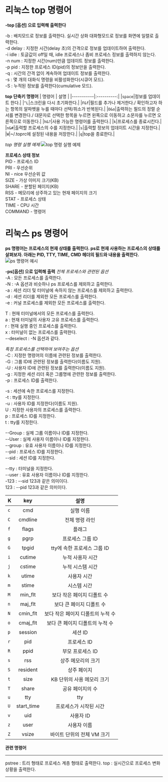 # 리눅스 top 명령어
__-top [옵션] 으로 입력해 출력한다__

-b : 배치모드로 정보를 출력한다. 실시간 상화 대화형모드로 정보를 화면에 일렬로 출력한다.  
-d delay : 지정한 시간(delay 초)의 간격으로 정보를 업데이트하여 출력한다.  
-i idle : 토글값이 off일 때, idle 프로세스나 좀비 프로세스 정보를 출력하지 않는다.  
-n num : 지정한 시간(num)만큼 업데이트 정보를 출력한다.  
-p pid : 지정한 프로세스 ID(pid)의 정보만을 출력한다.  
-q : 시간의 간격 없이 계속하여 업데이트 정보를 출력한다.  
-s : 몇 개의 대화식 명령을 비활성화한다(시큐어 모드).  
-S : 누적된 정보를 출력한다(cumulative 모드).  

__top 단축키 명령어__
| 명령어 | 설명 |
|-----------|:----------:|
|`space`|정보를 업데이트 한다.|
|`^L`|스크린을 다시 초기화한다.|
|`F&f`|필드를 추가나 제거한다./ 확인하고자 하는 항목의 알파벳을 누를 때마다 선택/취소가 반복된다.|
|`O&o`|출력하는 필드의 정렬 순서를 변경한다./ 대문자로 선택한 항목을 누르면 왼쪽으로 이동하고 소문자를 누르면 오른쪽으로 이동한다.|
|`h&?`|사용 가능한 명령어를 출력한다.|
|`k`|프로세스를 종료시킨다.|
|`n&#`|출력할 프로세스의 수를 지정한다.|
|`s`|출력할 정보의 업데이트 시간을 지정한다.|
|`W`|~/.toprc에 설정된 내용을 저장한다.|
|`q`|top을 종료한다.|

_top 명령 실행 예제_
![top 명령 실행 예제](https://dbscthumb-phinf.pstatic.net/4938_000_1/20170705212456131_V9D3Q4JJL.jpg/ka38_331_i1.jpg?type=w575_fst_n&wm=Y)

__프로세스 상태 정보__    
PID - 프로세스 ID  
PRI - 우선순위  
NI - nice 우선순위 값  
SIZE - 가상 이미지 크기(KB)  
SHARE - 분할된 페이지(KB)  
RSS - 메모리에 상주하고 있는 현재 페이지의 크기  
STAT - 프로세스 상태  
TIME - CPU 시간  
COMMAND - 명령어  

# 리눅스 ps 명령어
__ps 명령어는 프로세스의 현재 상태를 출력한다. ps로 현재 사용하는 프로세스의 상태를 살펴보자. 아래는 PID, TTY, TIME, CMD 헤더의 필드와 내용을 출력한다.__
![ps 명령어 예시](https://dbscthumb-phinf.pstatic.net/4938_000_1/20170705210350328_XVD2UXMLY.jpg/ka38_241_i1.jpg?type=w575_fst_n&wm=Y)

__-ps[옵션] 으로 입력해 출력__
_전체 프로세스와 관련된 옵션_  
-A : 모든 프로세스를 출력한다.  
-N : -A 옵션과 비슷하나 ps 프로세스를 제외하고 출력한다.  
-a : 세션 리더 및 터미널에 속하지 않는 프로세스를 제외하고 출력한다.  
-d : 세션 리더를 제외한 모든 프로세스를 출력한다.  
-e : 커널 프로세스를 제외한 모든 프로세스를 출력한다.  

T : 현재 터미널에서의 모든 프로세스를 출력한다.  
a : 현재 터미널의 사용자 고유 프로세스를 출력한다.  
r : 현재 실행 중인 프로세스를 출력한다.  
x : 터미널이 없는 프로세스를 출력한다.  
--deselect : -N 옵션과 같다.  

_특정 프로세스를 선택하여 보여주는 옵션_  
-C : 지정한 명령어의 이름에 관련된 정보를 출력한다.  
-G : 그룹 ID에 관련된 정보를 출력한다(이름도 지원).  
-U : 사용자 ID에 관련된 정보를 출력한다(이름도 지원).  
-g : 지정한 세션 리더 혹은 그룹명에 관련한 정보를 출력한다.  
-p : 프로세스 ID를 출력한다.  

-s : 세션에 속한 프로세스를 지정한다.  
-t : tty를 지정한다.  
-u : 사용자 ID를 지정한다(이름도 지원).  
U : 지정한 사용자의 프로세스를 출력한다.  
p : 프로세스 ID를 지정한다.  
t : tty를 지정한다.  

--Group : 실제 그룹 이름이나 ID를 지정한다.  
--User : 실제 사용자 이름이나 ID를 지정한다.  
--group : 유효 사용자 이름이나 ID를 지정한다.  
--pid : 프로세스 ID를 지정한다.  
--sid : 세션 ID를 지정한다.  

--tty : 터미널을 지정한다.  
--user : 유효 사용자 이름이나 ID를 지정한다.  
-123 : --sid 123과 같은 의미이다.  
123 : --pid 123과 같은 의미이다.  

| K | key | 설명 |
|---|:---:|:---:|
|`c`| cmd | 실행 이름 |
|`C`| cmdline | 전체 명령 라인 |
|`f`| flags | 플래그 |
|`g`| pgrp | 프로세스 그룹 ID |
|`G`| tpgid | tty에 속한 프로세스 그룹 ID |
|`i`| cutime | 누적 사용자 시간 |
|`j`| cstime | 누적 시스템 시간 |
|`k`| utime | 사용자 시간 |
|`m`| stime | 시스템 시간 |
|`M`| min_flt | 보다 작은 페이지 디폴트 수 |
|`n`| maj_flt | 보다 큰 페이지 디폴트 수 |
|`N`| cmin_flt | 보다 작은 페이지 디폴트의 누적 수 |
|`o`| cmaj_flt | 보다 큰 페이지 디폴트의 누적 수 |
|`p`| session | 세션 ID |
|`r`| pid | 프로세스 ID |
|`R`| ppid | 부모 프로세스 ID |
|`s`| rss | 상주 메모리의 크기 |
|`S`| resident | 상주 페이지 |
|`t`| size | KB 단위의 사용 메모리 크기 |
|`T`| share | 공유 페이지의 수 |
|`u`| tty | tty |
|`U`| start_time | 프로세스가 시작된 시간 |
|`v`| uid | 사용자 ID |
|`z`| user | 사용자 이름 |
|`Z`| vsize | 바이트 단위의 전체 VM 크기 |

__관련 명령어__
___
pstree : 트리 형태로 프로세스 계층 형태로 출력한다.
top : 실시간으로 프로세스 변화 상황을 출력한다.
***
